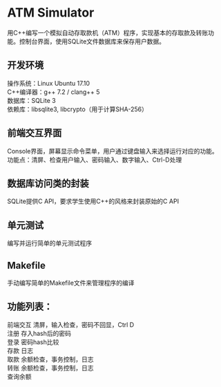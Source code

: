 ATM Simulator<br>
====
用C++编写一个模拟自动存取款机（ATM）程序，实现基本的存取款及转账功能。控制台界面，使用SQLite文件数据库来保存用户数据。<br>

开发环境 <br>
------
操作系统：Linux Ubuntu 17.10<br>
C++编译器：g++ 7.2 / clang++ 5<br>
数据库：SQLite 3<br>
依赖库：libsqlite3, libcrypto（用于计算SHA-256）<br>

前端交互界面<br>
------
Console界面，屏幕显示命令菜单，用户通过键盘输入来选择运行对应的功能。<br>
功能点：清屏、检查用户输入、密码输入、数字输入、Ctrl-D处理<br>

数据库访问类的封装<br>
------
SQLite提供C API，要求学生使用C++的风格来封装原始的C API<br>

单元测试<br>
------
编写并运行简单的单元测试程序<br>

Makefile<br>
------
手动编写简单的Makefile文件来管理程序的编译<br>

功能列表：<br>
------
前端交互	清屏，输入检查，密码不回显，Ctrl D<br>
注册	存入hash后的密码<br>
登录	密码hash比较<br>
存款	日志<br>
取款	余额检查，事务控制，日志<br>
转账	余额检查，事务控制，日志<br>
查询余额	<br>


